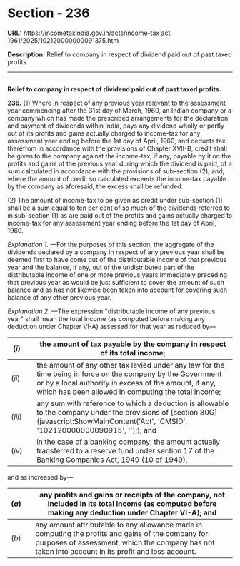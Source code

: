 # Section - 236

**URL:** https://incometaxindia.gov.in/acts/income-tax act, 1961/2025/102120000000091375.htm

**Description:** Relief to company in respect of dividend paid out of past taxed profits

---

****

**Relief to company in respect of dividend paid out of past taxed profits.**

**236.** (1) Where in respect of any previous year relevant to the assessment year commencing after the 31st day of March, 1960, an Indian company or a company which has made the prescribed arrangements for the declaration and payment of dividends within India, pays any dividend wholly or partly out of its profits and gains actually charged to income-tax for any assessment year ending before the 1st day of April, 1960, and deducts tax therefrom in accordance with the provisions of Chapter XVII-B, credit shall be given to the company against the income-tax, if any, payable by it on the profits and gains of the previous year during which the dividend is paid, of a sum calculated in accordance with the provisions of sub-section (2), and, where the amount of credit so calculated exceeds the income-tax payable by the company as aforesaid, the excess shall be refunded.

(2) The amount of income-tax to be given as credit under sub-section (1) shall be a sum equal to ten per cent of so much of the dividends referred to in sub-section (1) as are paid out of the profits and gains actually charged to income-tax for any assessment year ending before the 1st day of April, 1960.

_Explanation 1._ —For the purposes of this section, the aggregate of the dividends declared by a company in respect of any previous year shall be deemed first to have come out of the distributable income of that previous year and the balance, if any, out of the undistributed part of the distributable income of one or more previous years immediately preceding that previous year as would be just sufficient to cover the amount of such balance and as has not likewise been taken into account for covering such balance of any other previous year.

_Explanation 2._ —The expression "distributable income of any previous year" shall mean the total income (as computed before making any deduction under Chapter VI-A) assessed for that year as reduced by—

(_i_) |  |  the amount of tax payable by the company in respect of its total income;  
---|---|---  
(_ii_)|  |  the amount of any other tax levied under any law for the time being in force on the company by the Government or by a local authority in excess of the amount, if any, which has been allowed in computing the total income;  
(_iii_) |  |  any sum with reference to which a deduction is allowable to the company under the provisions of [section 80G](javascript:ShowMainContent\('Act', 'CMSID', '102120000000090915', ''\);); and  
(_iv_)|  |  in the case of a banking company, the amount actually transferred to a reserve fund under section 17 of the Banking Companies Act, 1949 (10 of 1949),  
  
and as increased by—

(_a_) |  |  any profits and gains or receipts of the company, not included in its total income (as computed before making any deduction under Chapter VI-A); and  
---|---|---  
(_b_) |  |  any amount attributable to any allowance made in computing the profits and gains of the company for purposes of assessment, which the company has not taken into account in its profit and loss account.